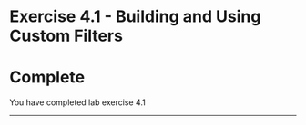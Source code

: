 # Exercise 4.1 - Building and Using Custom Filters


# Complete

You have completed lab exercise 4.1

---
